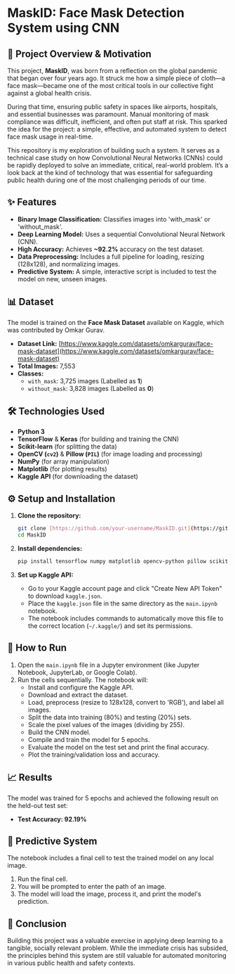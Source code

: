 # MaskID: Face Mask Detection System using CNN

## 🚀 Project Overview & Motivation

This project, **MaskID**, was born from a reflection on the global pandemic that began over four years ago. It struck me how a simple piece of cloth—a face mask—became one of the most critical tools in our collective fight against a global health crisis.

During that time, ensuring public safety in spaces like airports, hospitals, and essential businesses was paramount. Manual monitoring of mask compliance was difficult, inefficient, and often put staff at risk. This sparked the idea for the project: a simple, effective, and automated system to detect face mask usage in real-time.

This repository is my exploration of building such a system. It serves as a technical case study on how Convolutional Neural Networks (CNNs) could be rapidly deployed to solve an immediate, critical, real-world problem. It’s a look back at the kind of technology that was essential for safeguarding public health during one of the most challenging periods of our time.

## ✨ Features

* **Binary Image Classification:** Classifies images into 'with_mask' or 'without_mask'.
* **Deep Learning Model:** Uses a sequential Convolutional Neural Network (CNN).
* **High Accuracy:** Achieves **~92.2%** accuracy on the test dataset.
* **Data Preprocessing:** Includes a full pipeline for loading, resizing (128x128), and normalizing images.
* **Predictive System:** A simple, interactive script is included to test the model on new, unseen images.

## 📊 Dataset

The model is trained on the **Face Mask Dataset** available on Kaggle, which was contributed by Omkar Gurav.

* **Dataset Link:** [https://www.kaggle.com/datasets/omkargurav/face-mask-dataset](https://www.kaggle.com/datasets/omkargurav/face-mask-dataset)
* **Total Images:** 7,553
* **Classes:**
    * `with_mask`: 3,725 images (Labelled as **1**)
    * `without_mask`: 3,828 images (Labelled as **0**)

## 🛠️ Technologies Used

* **Python 3**
* **TensorFlow** & **Keras** (for building and training the CNN)
* **Scikit-learn** (for splitting the data)
* **OpenCV (`cv2`)** & **Pillow (`PIL`)** (for image loading and processing)
* **NumPy** (for array manipulation)
* **Matplotlib** (for plotting results)
* **Kaggle API** (for downloading the dataset)

## ⚙️ Setup and Installation

1.  **Clone the repository:**
    ```bash
    git clone [https://github.com/your-username/MaskID.git](https://github.com/your-username/MaskID.git)
    cd MaskID
    ```

2.  **Install dependencies:**
    ```bash
    pip install tensorflow numpy matplotlib opencv-python pillow scikit-learn kaggle
    ```

3.  **Set up Kaggle API:**
    * Go to your Kaggle account page and click "Create New API Token" to download `kaggle.json`.
    * Place the `kaggle.json` file in the same directory as the `main.ipynb` notebook.
    * The notebook includes commands to automatically move this file to the correct location (`~/.kaggle/`) and set its permissions.

## 🚀 How to Run

1.  Open the `main.ipynb` file in a Jupyter environment (like Jupyter Notebook, JupyterLab, or Google Colab).
2.  Run the cells sequentially. The notebook will:
    * Install and configure the Kaggle API.
    * Download and extract the dataset.
    * Load, preprocess (resize to 128x128, convert to 'RGB'), and label all images.
    * Split the data into training (80%) and testing (20%) sets.
    * Scale the pixel values of the images (dividing by 255).
    * Build the CNN model.
    * Compile and train the model for 5 epochs.
    * Evaluate the model on the test set and print the final accuracy.
    * Plot the training/validation loss and accuracy.


## 📈 Results

The model was trained for 5 epochs and achieved the following result on the held-out test set:

* **Test Accuracy: 92.19%**

## 🔮 Predictive System

The notebook includes a final cell to test the trained model on any local image.

1.  Run the final cell.
2.  You will be prompted to enter the path of an image.
3.  The model will load the image, process it, and print the model's prediction.

## 🏁 Conclusion

Building this project was a valuable exercise in applying deep learning to a tangible, socially relevant problem. While the immediate crisis has subsided, the principles behind this system are still valuable for automated monitoring in various public health and safety contexts.
